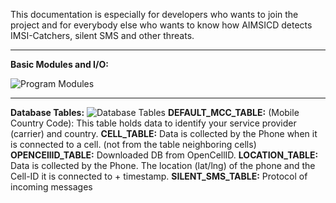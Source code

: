 This documentation is especially for developers who wants to join the project and for everybody else who wants to know how AIMSICD detects IMSI-Catchers, silent SMS and other threats. 

***

**Basic Modules and I/O:**

![Program Modules](https://github.com/SecUpwN/Android-IMSI-Catcher-Detector/blob/master/DOCUMENTATION/Program_Modules.png)

***

**Database Tables:**
![Database Tables](https://github.com/SecUpwN/Android-IMSI-Catcher-Detector/blob/master/DOCUMENTATION/aimsicd_myCellInfo_ER_2.png)
**DEFAULT_MCC_TABLE:** (Mobile Country Code): This table holds data to identify your service provider (carrier) and country.
**CELL_TABLE:** Data is collected by the Phone when it is connected to a cell. (not from the table neighboring cells) 
**OPENCEllID_TABLE:** Downloaded DB from OpenCellID.
**LOCATION_TABLE:** Data is collected by the Phone. The location (lat/lng) of the phone and the Cell-ID it is connected to + timestamp.
**SILENT_SMS_TABLE:** Protocol of incoming messages